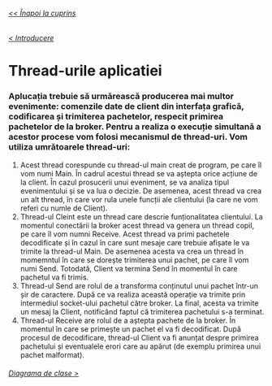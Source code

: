 ###### [<< Înapoi la cuprins](../Cuprins.md)
###### [< Introducere](01.%20Introducere.md)
# Thread-urile aplicatiei
### Aplucația trebuie să urmărească producerea mai multor evenimente: comenzile date de client din interfața grafică, codificarea și trimiterea pachetelor, respecit primirea pachetelor de la broker. Pentru a realiza o execuție simultană a acestor procese vom folosi mecanismul de thread-uri. Vom utiliza umrătoarele thread-uri:
1. Acest thread corespunde cu thread-ul main creat de program, pe care îl  vom numi Main. În cadrul acestui thread se va aștepta orice acțiune de la client. În cazul prosucerii unui eveniment, se va analiza tipul evenimentului și se va lua o decizie. De asemenea, acest thread va crea un alt thread, în care vor rula unele funcții ale clientului (la care ne vom referi cu numle de Client).
2. Thread-ul Cleint este un thread care descrie funționalitatea clientului. La momentul conectării la broker acest thread va genera un thread copil, pe care îl vom numni Receive. Acest thread va primi pachetele decodificate și în cazul în care sunt mesaje care trebuie afișate le va trimite la thread-ul Main. De asemenea acesta va crea un thread în momemntul în care se dorește trimiterea unui pachet, pe care îl vom numi Send. Totodată, Client va termina Send în momentul în care pachetul va fi trimis.
3. Thread-ul Send are rolul de a transforma conținutul unui pachet într-un șir de caractere. După ce va realiza această operație va trimite prin intermediul socket-ului pachetul către broker. La final, acesta va trimite un mesaj la Client, notificând faptul că trimiterea pachetului s-a terminat.
4. Thread-ul Receive are rolul de a aștepta pachete de la broker. În momentul în care se primește un pachet el va fi decodificat. După procesul de decodificare, thread-ul Client va fi anunțat despre primirea pachetului și eventualele erori care au apărut (de exemplu primirea unui pachet malformat).
###### [Diagrama de clase >](03.%20Diagrama%20de%20clase.md)

